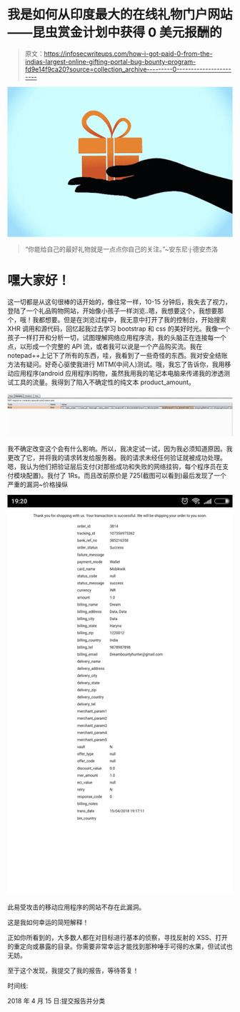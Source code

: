 # 我是如何从印度最大的在线礼物门户网站——昆虫赏金计划中获得 0 美元报酬的

> 原文：<https://infosecwriteups.com/how-i-got-paid-0-from-the-indias-largest-online-gifting-portal-bug-bounty-program-fd9e14f9ca20?source=collection_archive---------0----------------------->

![](img/5f013468535471ebdc1b459df437c867.png)

> “你能给自己的最好礼物就是一点点你自己的关注。”~安东尼·j·德安杰洛

# 嘿大家好！

这一切都是从这句很棒的话开始的，像往常一样，10-15 分钟后，我失去了视力，登陆了一个礼品购物网站，开始像小孩子一样浏览..嗯，我想要这个，我想要那个，哦！我都想要。但是在浏览过程中，我无意中打开了我的控制台，开始搜索 XHR 调用和源代码，回忆起我过去学习 bootstrap 和 css 的美好时光。我像一个孩子一样打开和分析一切，试图理解网络应用程序流，我的头脑正在连接每一个点，以形成一个完整的 API 流，或者我可以说是一个产品购买流。我在 notepad++上记下了所有的东西，哇，我看到了一些奇怪的东西。我对安全结账方法有疑问。好奇心驱使我进行 MITM(中间人)测试。哦，我忘了告诉你，我用移动应用程序(android 应用程序)购物，虽然我用我的笔记本电脑来传递我的渗透测试工具的流量。我得到了陷入不确定性的纯文本 product_amount。

![](img/d8054f4e94f2e3c420ccea92205d27fe.png)

我不确定改变这个会有什么影响。所以，我决定试一试，因为我必须知道原因。我更改了它，并将我的请求转发给服务器。我的请求未经任何验证就被成功处理。嗯，我认为他们把验证层后支付(对那些成功和失败的网络挂钩，每个程序员在支付模块配置)。我付了 1Rs。而且改前原价是 725(截图可以看到)最后发现了一个严重的漏洞~价格操纵

![](img/1b0d763d10577d61f4704d00adecbc18.png)

此易受攻击的移动应用程序的网站不存在此漏洞。

这是我如何幸运的简短解释！

正如你所看到的，大多数人都在对目标进行基本的侦察，寻找反射的 XSS、打开的重定向或暴露的目录。你需要非常幸运才能找到那种唾手可得的水果，但试试也无妨。

至于这个发现，我提交了我的报告，等待答复！

时间线:

2018 年 4 月 15 日:提交报告并分类